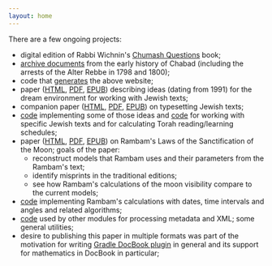 ```yaml
---
layout: home
---
```


There are a few ongoing projects:
- digital edition of Rabbi Wichnin's [Chumash Questions](https://www.chumashquestions.org/) book;
- [archive documents](https://www.alter-rebbe.org) from the early history of Chabad
 (including the arrests of the Alter Rebbe in 1798 and 1800);
- code that [generates](https://github.com/opentorah/opentorah/tree/master/collector) the above website;   
- paper ([HTML](/texts/paper/dream/html/index.html), [PDF](/texts/paper/dream/pdf/dream.pdf),
  [EPUB](/texts/paper/dream/epub2/dream.epub)) describing ideas (dating from 1991) for the dream environment for
   working with Jewish texts;
- companion paper ([HTML](/texts/paper/typesetting/html/index.html), [PDF](/texts/paper/typesetting/pdf/typesetting.pdf),
  [EPUB](/texts/paper/typesetting/epub2/typesetting.epub)) on typesetting Jewish texts;
- [code](https://github.com/opentorah/opentorah/tree/master/site) implementing some of those ideas and
  [code](https://github.com/opentorah/opentorah/tree/master/texts) for working with specific Jewish texts and
  for calculating Torah reading/learning schedules;
- paper ([HTML](/calendar/paper/html/index.html), [PDF](/calendar/paper/pdf/calendar.pdf),
  [EPUB](/calendar/paper/epub2/calendar.epub)) on Rambam's Laws of the Sanctification of the Moon;
  goals of the paper:
  - reconstruct models that Rambam uses and their parameters from the Rambam's text;
  - identify misprints in the traditional editions; 
  - see how Rambam's calculations of the moon visibility compare to the current models;
- [code](https://github.com/opentorah/opentorah/tree/master/calendar) implementing Rambam's calculations
  with dates, time intervals and angles and related algorithms;   
- [code](https://github.com/opentorah/opentorah/tree/master/base) used by other modules for
  processing metadata and XML; some general utilities;   
- desire to publishing this paper in multiple formats was part of the motivation for writing
  [Gradle DocBook plugin](https://github.com/opentorah/opentorah/tree/master/docbook) in general
  and its support for mathematics in DocBook in particular;
